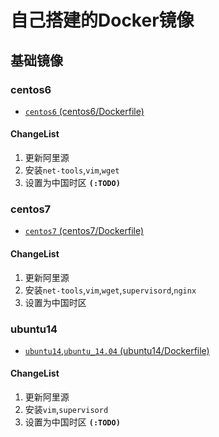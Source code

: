 # 自己搭建的Docker镜像

## 基础镜像

### centos6
* [`centos6` (centos6/Dockerfile)](https://github.com/JellyChenDeveloper/dockerfile/blob/master/base/centos6/Dockerfile)

#### ChangeList
1. 更新阿里源
1. 安装`net-tools`,`vim`,`wget`
1. 设置为中国时区 **`(:TODO)`**

### centos7 
* [`centos7` (centos7/Dockerfile)](https://github.com/JellyChenDeveloper/dockerfile/blob/master/base/centos7/Dockerfile)

#### ChangeList
1. 更新阿里源
1. 安装`net-tools`,`vim`,`wget`,`supervisord`,`nginx`
1. 设置为中国时区


### ubuntu14
* [`ubuntu14`,`ubuntu_14.04` (ubuntu14/Dockerfile)](https://github.com/JellyChenDeveloper/dockerfile/blob/master/base/ubuntu14/Dockerfile)

#### ChangeList
1. 更新阿里源
1. 安装`vim`,`supervisord`
1. 设置为中国时区 **`(:TODO)`**